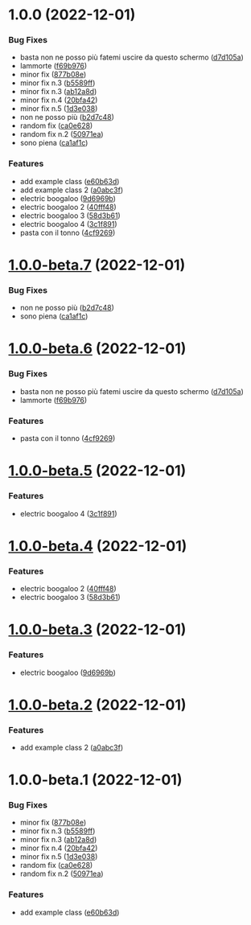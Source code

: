 # 1.0.0 (2022-12-01)


### Bug Fixes

* basta non ne posso più fatemi uscire da questo schermo ([d7d105a](https://github.com/pervasive-cats/example/commit/d7d105a196aa697aaabbac08e6a5a92e2fdc457a))
* lammorte ([f69b976](https://github.com/pervasive-cats/example/commit/f69b97632c7700a744623a90235b5d0a66baf301))
* minor fix ([877b08e](https://github.com/pervasive-cats/example/commit/877b08e3ba3b767280ae6ebf6d651afa046865d5))
* minor fix n.3 ([b5589ff](https://github.com/pervasive-cats/example/commit/b5589ff34d626de86b1998f46e56345702829eba))
* minor fix n.3 ([ab12a8d](https://github.com/pervasive-cats/example/commit/ab12a8d82424d54f78945610142393ec6f84b173))
* minor fix n.4 ([20bfa42](https://github.com/pervasive-cats/example/commit/20bfa422a82a0cdf587d97a29da3602c096da576))
* minor fix n.5 ([1d3e038](https://github.com/pervasive-cats/example/commit/1d3e0381970714bc39859dc545ba0c7a709a2ef8))
* non ne posso più ([b2d7c48](https://github.com/pervasive-cats/example/commit/b2d7c4829ac99845b806201b54f140878dd3b5d9))
* random fix ([ca0e628](https://github.com/pervasive-cats/example/commit/ca0e62892e96662a9e3498054be1452d376bbd68))
* random fix n.2 ([50971ea](https://github.com/pervasive-cats/example/commit/50971ea51c00ebc8a191ce92bbdbd2b4cfc604a3))
* sono piena ([ca1af1c](https://github.com/pervasive-cats/example/commit/ca1af1cdec7a4b9cd6aed129997bd28a3935febd))


### Features

* add example class ([e60b63d](https://github.com/pervasive-cats/example/commit/e60b63dd21ec0d98fac1564007882342ac5f80a1))
* add example class 2 ([a0abc3f](https://github.com/pervasive-cats/example/commit/a0abc3f2ab11e7577c7a8401ea3ea17f9be8b657))
* electric boogaloo ([9d6969b](https://github.com/pervasive-cats/example/commit/9d6969b29dcfc82820a2f22c8c39478e5cfb908c))
* electric boogaloo 2 ([40fff48](https://github.com/pervasive-cats/example/commit/40fff480b6f0f3a498833dd79f473535be9c16b5))
* electric boogaloo 3 ([58d3b61](https://github.com/pervasive-cats/example/commit/58d3b61413be732ea8d86ca5324171aed0cd1f52))
* electric boogaloo 4 ([3c1f891](https://github.com/pervasive-cats/example/commit/3c1f89112abd4b93260e780ee4702258c1bd107b))
* pasta con il tonno ([4cf9269](https://github.com/pervasive-cats/example/commit/4cf92694e3a9dd4c3e537a31a1f6a3e99cb198a8))

# [1.0.0-beta.7](https://github.com/pervasive-cats/example/compare/v1.0.0-beta.6...v1.0.0-beta.7) (2022-12-01)


### Bug Fixes

* non ne posso più ([b2d7c48](https://github.com/pervasive-cats/example/commit/b2d7c4829ac99845b806201b54f140878dd3b5d9))
* sono piena ([ca1af1c](https://github.com/pervasive-cats/example/commit/ca1af1cdec7a4b9cd6aed129997bd28a3935febd))

# [1.0.0-beta.6](https://github.com/pervasive-cats/example/compare/v1.0.0-beta.5...v1.0.0-beta.6) (2022-12-01)


### Bug Fixes

* basta non ne posso più fatemi uscire da questo schermo ([d7d105a](https://github.com/pervasive-cats/example/commit/d7d105a196aa697aaabbac08e6a5a92e2fdc457a))
* lammorte ([f69b976](https://github.com/pervasive-cats/example/commit/f69b97632c7700a744623a90235b5d0a66baf301))


### Features

* pasta con il tonno ([4cf9269](https://github.com/pervasive-cats/example/commit/4cf92694e3a9dd4c3e537a31a1f6a3e99cb198a8))

# [1.0.0-beta.5](https://github.com/pervasive-cats/example/compare/v1.0.0-beta.4...v1.0.0-beta.5) (2022-12-01)


### Features

* electric boogaloo 4 ([3c1f891](https://github.com/pervasive-cats/example/commit/3c1f89112abd4b93260e780ee4702258c1bd107b))

# [1.0.0-beta.4](https://github.com/pervasive-cats/example/compare/v1.0.0-beta.3...v1.0.0-beta.4) (2022-12-01)


### Features

* electric boogaloo 2 ([40fff48](https://github.com/pervasive-cats/example/commit/40fff480b6f0f3a498833dd79f473535be9c16b5))
* electric boogaloo 3 ([58d3b61](https://github.com/pervasive-cats/example/commit/58d3b61413be732ea8d86ca5324171aed0cd1f52))

# [1.0.0-beta.3](https://github.com/pervasive-cats/example/compare/v1.0.0-beta.2...v1.0.0-beta.3) (2022-12-01)


### Features

* electric boogaloo ([9d6969b](https://github.com/pervasive-cats/example/commit/9d6969b29dcfc82820a2f22c8c39478e5cfb908c))

# [1.0.0-beta.2](https://github.com/pervasive-cats/example/compare/v1.0.0-beta.1...v1.0.0-beta.2) (2022-12-01)


### Features

* add example class 2 ([a0abc3f](https://github.com/pervasive-cats/example/commit/a0abc3f2ab11e7577c7a8401ea3ea17f9be8b657))

# 1.0.0-beta.1 (2022-12-01)


### Bug Fixes

* minor fix ([877b08e](https://github.com/pervasive-cats/example/commit/877b08e3ba3b767280ae6ebf6d651afa046865d5))
* minor fix n.3 ([b5589ff](https://github.com/pervasive-cats/example/commit/b5589ff34d626de86b1998f46e56345702829eba))
* minor fix n.3 ([ab12a8d](https://github.com/pervasive-cats/example/commit/ab12a8d82424d54f78945610142393ec6f84b173))
* minor fix n.4 ([20bfa42](https://github.com/pervasive-cats/example/commit/20bfa422a82a0cdf587d97a29da3602c096da576))
* minor fix n.5 ([1d3e038](https://github.com/pervasive-cats/example/commit/1d3e0381970714bc39859dc545ba0c7a709a2ef8))
* random fix ([ca0e628](https://github.com/pervasive-cats/example/commit/ca0e62892e96662a9e3498054be1452d376bbd68))
* random fix n.2 ([50971ea](https://github.com/pervasive-cats/example/commit/50971ea51c00ebc8a191ce92bbdbd2b4cfc604a3))


### Features

* add example class ([e60b63d](https://github.com/pervasive-cats/example/commit/e60b63dd21ec0d98fac1564007882342ac5f80a1))
